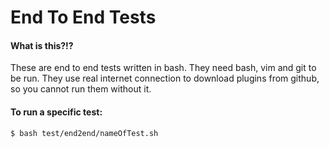 # End To End Tests

#### What is this?!?
These are end to end tests written in bash. They need bash, vim and git to be run.
They use real internet connection to download plugins from github, so you cannot run them without it.

#### To run a specific test:
```bash
$ bash test/end2end/nameOfTest.sh
```
